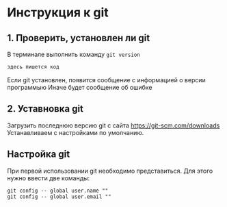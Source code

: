 # Инструкция к git

## 1. Проверить, установлен ли git
В терминале выполнить команду `git version`

```C++
здесь пишется код
```
Если git установлен, появится сообщение с информацией о версии программыю Иначе будет сообщение об ошибке

## 2. Уставновка git
Загрузить последнюю версию git с сайта https://git-scm.com/downloads
Устанавливаем с настройками по умолчанию.

## Настройка git
При первой использовании git необходимо представиться. Для этого нужно ввести две команды:
```
git config -- global user.name ""
git config -- global user.email ""
```